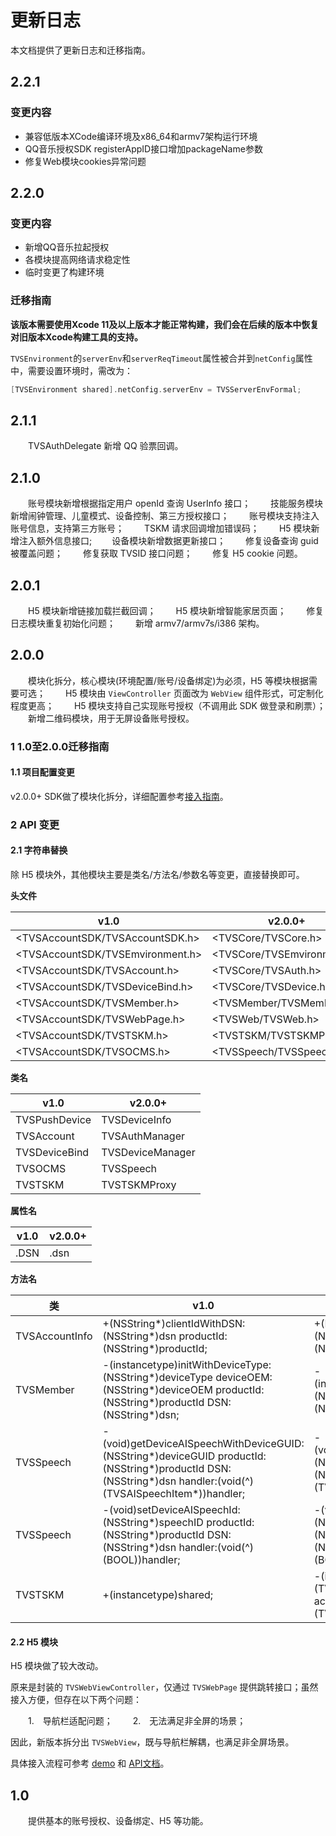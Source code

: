 # 更新日志

本文档提供了更新日志和迁移指南。

## 2.2.1

### 变更内容

 * 兼容低版本XCode编译环境及x86_64和armv7架构运行环境
 * QQ音乐授权SDK registerAppID接口增加packageName参数
 * 修复Web模块cookies异常问题

## 2.2.0

### 变更内容

 * 新增QQ音乐拉起授权
 * 各模块提高网络请求稳定性
 * 临时变更了构建环境

### 迁移指南

**该版本需要使用Xcode 11及以上版本才能正常构建，我们会在后续的版本中恢复对旧版本Xcode构建工具的支持。**

`TVSEnvironment`的`serverEnv`和`serverReqTimeout`属性被合并到`netConfig`属性中，需要设置环境时，需改为：

```objective-c
[TVSEnvironment shared].netConfig.serverEnv = TVSServerEnvFormal;
```

## 2.1.1

&emsp;&emsp;TVSAuthDelegate 新增 QQ 验票回调。

## 2.1.0

&emsp;&emsp;账号模块新增根据指定用户 openId 查询 UserInfo 接口；
&emsp;&emsp;技能服务模块新增闹钟管理、儿童模式、设备控制、第三方授权接口；
&emsp;&emsp;账号模块支持注入账号信息，支持第三方账号；
&emsp;&emsp;TSKM 请求回调增加错误码；
&emsp;&emsp;H5 模块新增注入额外信息接口;
&emsp;&emsp;设备模块新增数据更新接口；
&emsp;&emsp;修复设备查询 guid 被覆盖问题；
&emsp;&emsp;修复获取 TVSID 接口问题；
&emsp;&emsp;修复 H5 cookie 问题。

## 2.0.1

&emsp;&emsp;H5 模块新增链接加载拦截回调；
&emsp;&emsp;H5 模块新增智能家居页面；
&emsp;&emsp;修复日志模块重复初始化问题；
&emsp;&emsp;新增 armv7/armv7s/i386 架构。

## 2.0.0

&emsp;&emsp;模块化拆分，核心模块(环境配置/账号/设备绑定)为必须，H5 等模块根据需要可选；
&emsp;&emsp;H5 模块由 `ViewController` 页面改为 `WebView` 组件形式，可定制化程度更高；
&emsp;&emsp;H5 模块支持自己实现账号授权（不调用此 SDK 做登录和刷票）；
&emsp;&emsp;新增二维码模块，用于无屏设备账号授权。

### 1 1.0至2.0.0迁移指南

#### 1.1 项目配置变更

v2.0.0+ SDK做了模块化拆分，详细配置参考[接入指南](/doc/page/276)。

### 2 API 变更

#### 2.1 字符串替换

除 H5 模块外，其他模块主要是类名/方法名/参数名等变更，直接替换即可。

**头文件**

| v1.0                             | v2.0.0+                    |
| -------------------------------- | -------------------------- |
| <TVSAccountSDK/TVSAccountSDK.h>  | <TVSCore/TVSCore.h>        |
| <TVSAccountSDK/TVSEmvironment.h> | <TVSCore/TVSEmvironment.h> |
| <TVSAccountSDK/TVSAccount.h>     | <TVSCore/TVSAuth.h>        |
| <TVSAccountSDK/TVSDeviceBind.h>  | <TVSCore/TVSDevice.h>      |
| <TVSAccountSDK/TVSMember.h>      | <TVSMember/TVSMember.h>    |
| <TVSAccountSDK/TVSWebPage.h>     | <TVSWeb/TVSWeb.h>          |
| <TVSAccountSDK/TVSTSKM.h>        | <TVSTSKM/TVSTSKMProxy.h>   |
| <TVSAccountSDK/TVSOCMS.h>        | <TVSSpeech/TVSSpeech.h>    |

**类名**

| v1.0          | v2.0.0+          |
| ------------- | ---------------- |
| TVSPushDevice | TVSDeviceInfo    |
| TVSAccount    | TVSAuthManager   |
| TVSDeviceBind | TVSDeviceManager |
| TVSOCMS       | TVSSpeech        |
| TVSTSKM       | TVSTSKMProxy     |

**属性名**

| v1.0 | v2.0.0+ |
| ---- | ------- |
| .DSN | .dsn    |

**方法名**

| 类             | v1.0                                                         | v2.0.0+                                                      |
| -------------- | ------------------------------------------------------------ | ------------------------------------------------------------ |
| TVSAccountInfo | +(NSString*)clientIdWithDSN:(NSString*)dsn productId:(NSString*)productId; | +(NSString*)clientIdWithProductId:(NSString*)productId dsn:(NSString*)dsn; |
| TVSMember      | -(instancetype)initWithDeviceType:(NSString*)deviceType deviceOEM:(NSString*)deviceOEM productId:(NSString*)productId DSN:(NSString*)dsn; | -(instancetype)initWithDeviceProductId:(NSString*)productId dsn:(NSString*)dsn; |
| TVSSpeech      | -(void)getDeviceAISpeechWithDeviceGUID:(NSString*)deviceGUID productId:(NSString*)productId DSN:(NSString*)dsn handler:(void(^)(TVSAISpeechItem*))handler; | -(void)getDeviceAISpeechWithProductId:(NSString*)productId dsn:(NSString*)dsn handler:(void(^)(TVSAISpeechItem*))handler; |
| TVSSpeech      | -(void)setDeviceAISpeechId:(NSString*)speechID productId:(NSString*)productId DSN:(NSString*)dsn handler:(void(^)(BOOL))handler; | -(void)setDeviceAISpeechId:(NSString*)speechID productId:(NSString*)productId dsn:(NSString*)dsn handler:(void(^)(BOOL))handler; |
| TVSTSKM        | +(instancetype)shared;                                       | -(instancetype)initWithDeviceInfo:(TVSDeviceInfo*)deviceInfo accountInfo:(TVSAccountInfo*)accountInfo; |

#### 2.2 H5 模块

H5 模块做了较大改动。

原来是封装的 `TVSWebViewController`，仅通过 `TVSWebPage` 提供跳转接口；虽然接入方便，但存在以下两个问题：

&emsp;&emsp;1.&emsp;导航栏适配问题；
&emsp;&emsp;2.&emsp;无法满足非全屏的场景；

因此，新版本拆分出 `TVSWebView`，既与导航栏解耦，也满足非全屏场景。

具体接入流程可参考 [demo](https://github.com/TencentDingdang/dmsdk/blob/master/demo/iOS/TVSAccountDemo/TVSAccountDemo/BrowserVC.m) 和 [API文档](API文档/目录.md)。

## 1.0

&emsp;&emsp;提供基本的账号授权、设备绑定、H5 等功能。